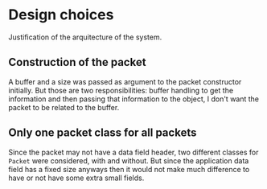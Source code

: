 # Design choices

Justification of the arquitecture of the system.

## Construction of the packet

A buffer and a size was passed as argument to the packet constructor initially. But those are two responsibilities: buffer handling to get the information and then passing that information to the object, I don't want the packet to be related to the buffer.

## Only one packet class for all packets

Since the packet may not have a data field header, two different classes for <code>Packet</code> were considered, with and without. But since the application data field has a fixed size anyways then it would not make much difference to have or not have some extra small fields.
